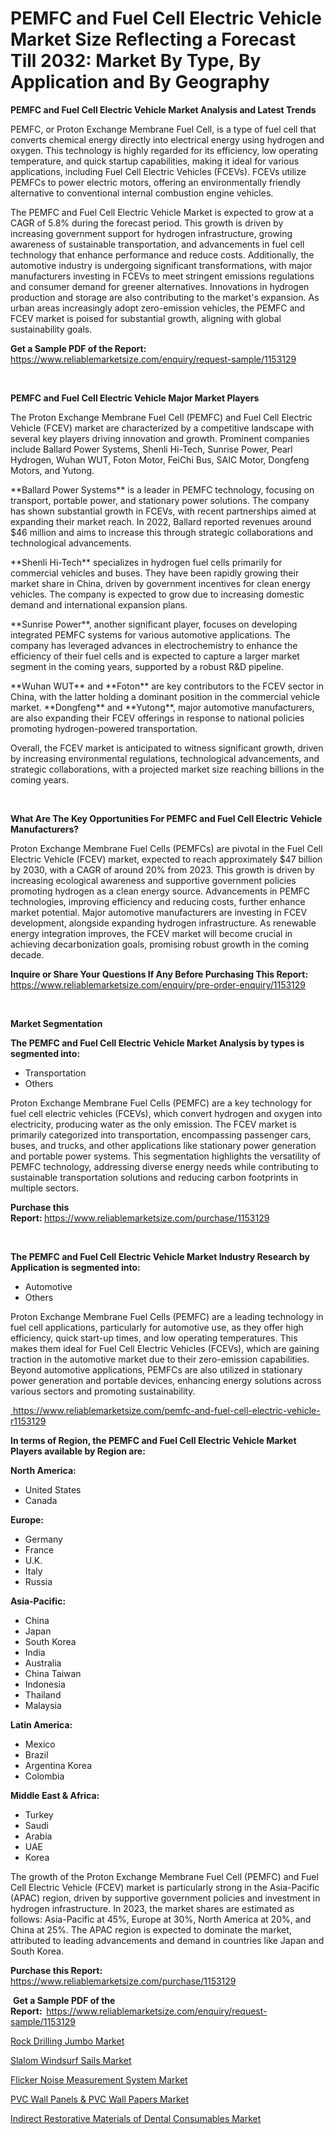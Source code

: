 <p><h1>PEMFC and Fuel Cell Electric Vehicle Market Size Reflecting a Forecast Till 2032: Market By Type, By Application and By Geography</h1></p><p><strong>PEMFC and Fuel Cell Electric Vehicle Market Analysis and Latest Trends</strong></p>
<p><p>PEMFC, or Proton Exchange Membrane Fuel Cell, is a type of fuel cell that converts chemical energy directly into electrical energy using hydrogen and oxygen. This technology is highly regarded for its efficiency, low operating temperature, and quick startup capabilities, making it ideal for various applications, including Fuel Cell Electric Vehicles (FCEVs). FCEVs utilize PEMFCs to power electric motors, offering an environmentally friendly alternative to conventional internal combustion engine vehicles.</p><p>The PEMFC and Fuel Cell Electric Vehicle Market is expected to grow at a CAGR of 5.8% during the forecast period. This growth is driven by increasing government support for hydrogen infrastructure, growing awareness of sustainable transportation, and advancements in fuel cell technology that enhance performance and reduce costs. Additionally, the automotive industry is undergoing significant transformations, with major manufacturers investing in FCEVs to meet stringent emissions regulations and consumer demand for greener alternatives. Innovations in hydrogen production and storage are also contributing to the market's expansion. As urban areas increasingly adopt zero-emission vehicles, the PEMFC and FCEV market is poised for substantial growth, aligning with global sustainability goals.</p></p>
<p><strong>Get a Sample PDF of the Report:&nbsp;</strong> <a href="https://www.reliablemarketsize.com/enquiry/request-sample/1153129?utm_campaign=1845&utm_medium=2&utm_source=Github&utm_content=ia&utm_term=22032025&utm_id=pemfc-and-fuel-cell-electric-vehicle">https://www.reliablemarketsize.com/enquiry/request-sample/1153129</a></p>
<p>&nbsp;</p>
<p><strong>PEMFC and Fuel Cell Electric Vehicle Major Market Players</strong></p>
<p><p>The Proton Exchange Membrane Fuel Cell (PEMFC) and Fuel Cell Electric Vehicle (FCEV) market are characterized by a competitive landscape with several key players driving innovation and growth. Prominent companies include Ballard Power Systems, Shenli Hi-Tech, Sunrise Power, Pearl Hydrogen, Wuhan WUT, Foton Motor, FeiChi Bus, SAIC Motor, Dongfeng Motors, and Yutong.</p><p>**Ballard Power Systems** is a leader in PEMFC technology, focusing on transport, portable power, and stationary power solutions. The company has shown substantial growth in FCEVs, with recent partnerships aimed at expanding their market reach. In 2022, Ballard reported revenues around $46 million and aims to increase this through strategic collaborations and technological advancements.</p><p>**Shenli Hi-Tech** specializes in hydrogen fuel cells primarily for commercial vehicles and buses. They have been rapidly growing their market share in China, driven by government incentives for clean energy vehicles. The company is expected to grow due to increasing domestic demand and international expansion plans.</p><p>**Sunrise Power**, another significant player, focuses on developing integrated PEMFC systems for various automotive applications. The company has leveraged advances in electrochemistry to enhance the efficiency of their fuel cells and is expected to capture a larger market segment in the coming years, supported by a robust R&D pipeline.</p><p>**Wuhan WUT** and **Foton** are key contributors to the FCEV sector in China, with the latter holding a dominant position in the commercial vehicle market. **Dongfeng** and **Yutong**, major automotive manufacturers, are also expanding their FCEV offerings in response to national policies promoting hydrogen-powered transportation.</p><p>Overall, the FCEV market is anticipated to witness significant growth, driven by increasing environmental regulations, technological advancements, and strategic collaborations, with a projected market size reaching billions in the coming years.</p></p>
<p>&nbsp;</p>
<p><strong>What Are The Key Opportunities For PEMFC and Fuel Cell Electric Vehicle Manufacturers?</strong></p>
<p><p>Proton Exchange Membrane Fuel Cells (PEMFCs) are pivotal in the Fuel Cell Electric Vehicle (FCEV) market, expected to reach approximately $47 billion by 2030, with a CAGR of around 20% from 2023. This growth is driven by increasing ecological awareness and supportive government policies promoting hydrogen as a clean energy source. Advancements in PEMFC technologies, improving efficiency and reducing costs, further enhance market potential. Major automotive manufacturers are investing in FCEV development, alongside expanding hydrogen infrastructure. As renewable energy integration improves, the FCEV market will become crucial in achieving decarbonization goals, promising robust growth in the coming decade.</p></p>
<p><strong>Inquire or Share Your Questions If Any Before Purchasing This Report:</strong> <a href="https://www.reliablemarketsize.com/enquiry/pre-order-enquiry/1153129?utm_campaign=1845&utm_medium=2&utm_source=Github&utm_content=ia&utm_term=22032025&utm_id=pemfc-and-fuel-cell-electric-vehicle">https://www.reliablemarketsize.com/enquiry/pre-order-enquiry/1153129</a></p>
<p>&nbsp;</p>
<p><strong>Market Segmentation</strong></p>
<p><strong>The PEMFC and Fuel Cell Electric Vehicle Market Analysis by types is segmented into:</strong></p>
<p><ul><li>Transportation</li><li>Others</li></ul></p>
<p><p>Proton Exchange Membrane Fuel Cells (PEMFC) are a key technology for fuel cell electric vehicles (FCEVs), which convert hydrogen and oxygen into electricity, producing water as the only emission. The FCEV market is primarily categorized into transportation, encompassing passenger cars, buses, and trucks, and other applications like stationary power generation and portable power systems. This segmentation highlights the versatility of PEMFC technology, addressing diverse energy needs while contributing to sustainable transportation solutions and reducing carbon footprints in multiple sectors.</p></p>
<p><strong>Purchase this Report:&nbsp;</strong><a href="https://www.reliablemarketsize.com/purchase/1153129?utm_campaign=1845&utm_medium=2&utm_source=Github&utm_content=ia&utm_term=22032025&utm_id=pemfc-and-fuel-cell-electric-vehicle">https://www.reliablemarketsize.com/purchase/1153129</a></p>
<p>&nbsp;</p>
<p><strong>The PEMFC and Fuel Cell Electric Vehicle Market Industry Research by Application is segmented into:</strong></p>
<p><ul><li>Automotive</li><li>Others</li></ul></p>
<p><p>Proton Exchange Membrane Fuel Cells (PEMFC) are a leading technology in fuel cell applications, particularly for automotive use, as they offer high efficiency, quick start-up times, and low operating temperatures. This makes them ideal for Fuel Cell Electric Vehicles (FCEVs), which are gaining traction in the automotive market due to their zero-emission capabilities. Beyond automotive applications, PEMFCs are also utilized in stationary power generation and portable devices, enhancing energy solutions across various sectors and promoting sustainability.</p></p>
<p><a href="https://www.reliablemarketsize.com/pemfc-and-fuel-cell-electric-vehicle-r1153129?utm_campaign=1845&utm_medium=2&utm_source=Github&utm_content=ia&utm_term=22032025&utm_id=pemfc-and-fuel-cell-electric-vehicle">&nbsp;https://www.reliablemarketsize.com/pemfc-and-fuel-cell-electric-vehicle-r1153129</a></p>
<p><strong>In terms of Region, the PEMFC and Fuel Cell Electric Vehicle Market Players available by Region are:</strong></p>
<p>
    <p> <strong> North America: </strong>
        <ul>
            <li>United States</li>
            <li>Canada</li>
        </ul>
        </p> 
    <p> <strong> Europe: </strong>
        <ul>
            <li>Germany</li>
            <li>France</li>
            <li>U.K.</li>
            <li>Italy</li>
            <li>Russia</li>
        </ul>
        </p> 
    <p> <strong> Asia-Pacific: </strong>
        <ul>
            <li>China</li>
            <li>Japan</li>
            <li>South Korea</li>
            <li>India</li>
            <li>Australia</li>
            <li>China Taiwan</li>
            <li>Indonesia</li>
            <li>Thailand</li>
            <li>Malaysia</li>
        </ul>
        </p> 
    <p> <strong> Latin America: </strong>
        <ul>
            <li>Mexico</li>
            <li>Brazil</li>
            <li>Argentina Korea</li>
            <li>Colombia</li>
        </ul>
        </p> 
    <p> <strong> Middle East & Africa: </strong>
        <ul>
            <li>Turkey</li>
            <li>Saudi</li>
            <li>Arabia</li>
            <li>UAE</li>
            <li>Korea</li>
        </ul>
    </p>
    </p>
<p><p>The growth of the Proton Exchange Membrane Fuel Cell (PEMFC) and Fuel Cell Electric Vehicle (FCEV) market is particularly strong in the Asia-Pacific (APAC) region, driven by supportive government policies and investment in hydrogen infrastructure. In 2023, the market shares are estimated as follows: Asia-Pacific at 45%, Europe at 30%, North America at 20%, and China at 25%. The APAC region is expected to dominate the market, attributed to leading advancements and demand in countries like Japan and South Korea.</p></p>
<p><strong>Purchase this Report: </strong><a href="https://www.reliablemarketsize.com/purchase/1153129?utm_campaign=1845&utm_medium=2&utm_source=Github&utm_content=ia&utm_term=22032025&utm_id=pemfc-and-fuel-cell-electric-vehicle">https://www.reliablemarketsize.com/purchase/1153129</a></p>
<p>&nbsp;<strong>Get a Sample PDF of the Report:&nbsp;&nbsp;</strong><a href="https://www.reliablemarketsize.com/enquiry/request-sample/1153129?utm_campaign=1845&utm_medium=2&utm_source=Github&utm_content=ia&utm_term=22032025&utm_id=pemfc-and-fuel-cell-electric-vehicle">https://www.reliablemarketsize.com/enquiry/request-sample/1153129</a></p>
<p><strong></strong></p>
<p><p><a href="https://github.com/papnider/Market-Research-Report-List-1/blob/main/rock-drilling-jumbo-market.md?utm_campaign=1845&utm_medium=2&utm_source=Github&utm_content=ia&utm_term=22032025&utm_id=pemfc-and-fuel-cell-electric-vehicle">Rock Drilling Jumbo Market</a></p><p><a href="https://github.com/geresalgieaz/Market-Research-Report-List-1/blob/main/slalom-windsurf-sails-market.md?utm_campaign=1845&utm_medium=2&utm_source=Github&utm_content=ia&utm_term=22032025&utm_id=pemfc-and-fuel-cell-electric-vehicle">Slalom Windsurf Sails Market</a></p><p><a href="https://github.com/dagnewopus/Market-Research-Report-List-1/blob/main/flicker-noise-measurement-system-market.md?utm_campaign=1845&utm_medium=2&utm_source=Github&utm_content=ia&utm_term=22032025&utm_id=pemfc-and-fuel-cell-electric-vehicle">Flicker Noise Measurement System Market</a></p><p><a href="https://github.com/foustzelmsdv/Market-Research-Report-List-1/blob/main/pvc-wall-panels-pvc-wall-papers-market.md?utm_campaign=1845&utm_medium=2&utm_source=Github&utm_content=ia&utm_term=22032025&utm_id=pemfc-and-fuel-cell-electric-vehicle">PVC Wall Panels & PVC Wall Papers Market</a></p><p><a href="https://github.com/dickstoscopg/Market-Research-Report-List-1/blob/main/indirect-restorative-materials-of-dental-consumables-market.md?utm_campaign=1845&utm_medium=2&utm_source=Github&utm_content=ia&utm_term=22032025&utm_id=pemfc-and-fuel-cell-electric-vehicle">Indirect Restorative Materials of Dental Consumables Market</a></p></p>